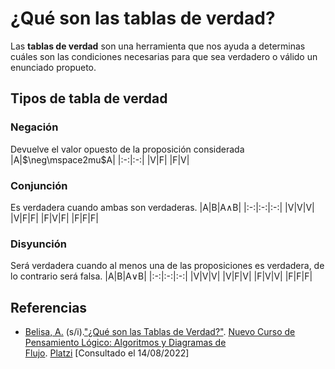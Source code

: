 # ¿Qué son las tablas de verdad?

Las **tablas de verdad** son una herramienta que nos ayuda a determinas cuáles son las condiciones necesarias para que sea verdadero o válido un enunciado propueto.

## Tipos de tabla de verdad
### Negación
Devuelve el valor opuesto de la proposición considerada
|A|$\neg\mspace2mu$A|
|:-:|:-:|
|V|F|
|F|V|

### Conjunción
Es verdadera cuando ambas son verdaderas.
|A|B|A$\wedge$B|
|:-:|:-:|:-:|
|V|V|V|
|V|F|F|
|F|V|F|
|F|F|F|

### Disyunción
Será verdadera cuando al menos una de las proposiciones es verdadera, de lo contrario será falsa.
|A|B|A$\vee$B|
|:-:|:-:|:-:|
|V|V|V|
|V|F|V|
|F|V|V|
|F|F|F|

## Referencias
- [Belisa, A.](https://platzi.com/profesores/anabelisam_/) (s/i).["¿Qué son las Tablas de Verdad?"](https://platzi.com/clases/3221-pensamiento-logico/50676-que-son-las-tablas-de-verdad/). [Nuevo Curso de Pensamiento Lógico: Algoritmos y Diagramas de Flujo](https://platzi.com/cursos/pensamiento-logico/). [Platzi](https://platzi.com/home) [Consultado el 14/08/2022]

